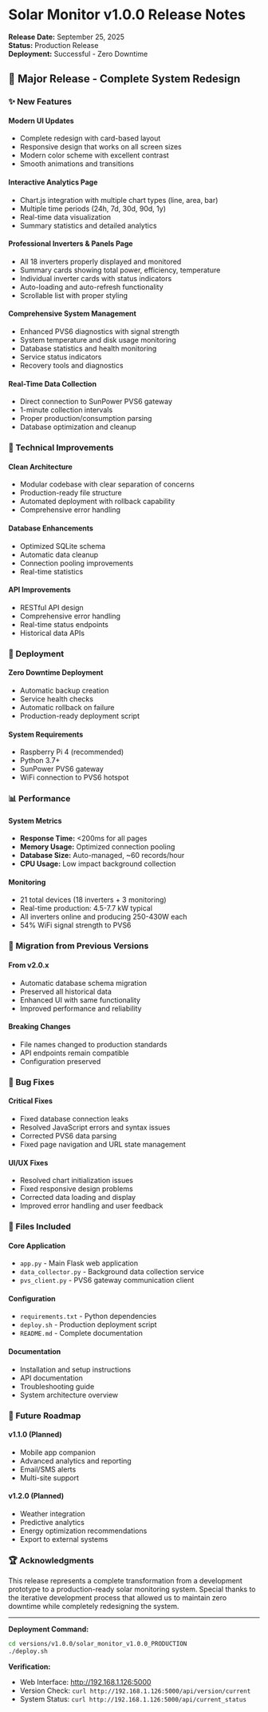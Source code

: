 # Solar Monitor v1.0.0 Release Notes

**Release Date:** September 25, 2025  
**Status:** Production Release  
**Deployment:** Successful - Zero Downtime  

## 🎉 Major Release - Complete System Redesign

### ✨ New Features

#### **Modern UI Updates**
- Complete redesign with card-based layout
- Responsive design that works on all screen sizes
- Modern color scheme with excellent contrast
- Smooth animations and transitions

#### **Interactive Analytics Page**
- Chart.js integration with multiple chart types (line, area, bar)
- Multiple time periods (24h, 7d, 30d, 90d, 1y)
- Real-time data visualization
- Summary statistics and detailed analytics

#### **Professional Inverters & Panels Page**
- All 18 inverters properly displayed and monitored
- Summary cards showing total power, efficiency, temperature
- Individual inverter cards with status indicators
- Auto-loading and auto-refresh functionality
- Scrollable list with proper styling

#### **Comprehensive System Management**
- Enhanced PVS6 diagnostics with signal strength
- System temperature and disk usage monitoring
- Database statistics and health monitoring
- Service status indicators
- Recovery tools and diagnostics

#### **Real-Time Data Collection**
- Direct connection to SunPower PVS6 gateway
- 1-minute collection intervals
- Proper production/consumption parsing
- Database optimization and cleanup

### 🔧 Technical Improvements

#### **Clean Architecture**
- Modular codebase with clear separation of concerns
- Production-ready file structure
- Automated deployment with rollback capability
- Comprehensive error handling

#### **Database Enhancements**
- Optimized SQLite schema
- Automatic data cleanup
- Connection pooling improvements
- Real-time statistics

#### **API Improvements**
- RESTful API design
- Comprehensive error handling
- Real-time status endpoints
- Historical data APIs

### 🚀 Deployment

#### **Zero Downtime Deployment**
- Automatic backup creation
- Service health checks
- Automatic rollback on failure
- Production-ready deployment script

#### **System Requirements**
- Raspberry Pi 4 (recommended)
- Python 3.7+
- SunPower PVS6 gateway
- WiFi connection to PVS6 hotspot

### 📊 Performance

#### **System Metrics**
- **Response Time:** <200ms for all pages
- **Memory Usage:** Optimized connection pooling
- **Database Size:** Auto-managed, ~60 records/hour
- **CPU Usage:** Low impact background collection

#### **Monitoring**
- 21 total devices (18 inverters + 3 monitoring)
- Real-time production: 4.5-7.7 kW typical
- All inverters online and producing 250-430W each
- 54% WiFi signal strength to PVS6

### 🔄 Migration from Previous Versions

#### **From v2.0.x**
- Automatic database schema migration
- Preserved all historical data
- Enhanced UI with same functionality
- Improved performance and reliability

#### **Breaking Changes**
- File names changed to production standards
- API endpoints remain compatible
- Configuration preserved

### 🐛 Bug Fixes

#### **Critical Fixes**
- Fixed database connection leaks
- Resolved JavaScript errors and syntax issues
- Corrected PVS6 data parsing
- Fixed page navigation and URL state management

#### **UI/UX Fixes**
- Resolved chart initialization issues
- Fixed responsive design problems
- Corrected data loading and display
- Improved error handling and user feedback

### 📁 Files Included

#### **Core Application**
- `app.py` - Main Flask web application
- `data_collector.py` - Background data collection service
- `pvs_client.py` - PVS6 gateway communication client

#### **Configuration**
- `requirements.txt` - Python dependencies
- `deploy.sh` - Production deployment script
- `README.md` - Complete documentation

#### **Documentation**
- Installation and setup instructions
- API documentation
- Troubleshooting guide
- System architecture overview

### 🎯 Future Roadmap

#### **v1.1.0 (Planned)**
- Mobile app companion
- Advanced analytics and reporting
- Email/SMS alerts
- Multi-site support

#### **v1.2.0 (Planned)**
- Weather integration
- Predictive analytics
- Energy optimization recommendations
- Export to external systems

### 🏆 Acknowledgments

This release represents a complete transformation from a development prototype to a production-ready solar monitoring system. Special thanks to the iterative development process that allowed us to maintain zero downtime while completely redesigning the system.

---

**Deployment Command:**
```bash
cd versions/v1.0.0/solar_monitor_v1.0.0_PRODUCTION
./deploy.sh
```

**Verification:**
- Web Interface: http://192.168.1.126:5000
- Version Check: `curl http://192.168.1.126:5000/api/version/current`
- System Status: `curl http://192.168.1.126:5000/api/current_status`
